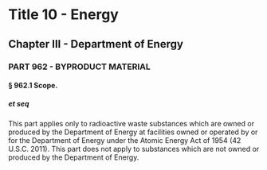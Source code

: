 
# Title 10 - Energy
## Chapter III - Department of Energy
### PART 962 - BYPRODUCT MATERIAL
#### § 962.1 Scope.
##### et seq

This part applies only to radioactive waste substances which are owned or produced by the Department of Energy at facilities owned or operated by or for the Department of Energy under the Atomic Energy Act of 1954 (42 U.S.C. 2011). This part does not apply to substances which are not owned or produced by the Department of Energy.

